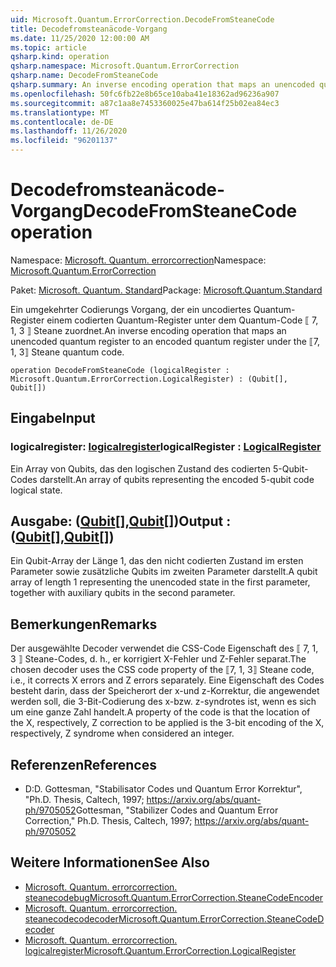 ```yaml
---
uid: Microsoft.Quantum.ErrorCorrection.DecodeFromSteaneCode
title: Decodefromsteanäcode-Vorgang
ms.date: 11/25/2020 12:00:00 AM
ms.topic: article
qsharp.kind: operation
qsharp.namespace: Microsoft.Quantum.ErrorCorrection
qsharp.name: DecodeFromSteaneCode
qsharp.summary: An inverse encoding operation that maps an unencoded quantum register to an encoded quantum register under the ⟦7, 1, 3⟧ Steane quantum code.
ms.openlocfilehash: 50fc6fb22e8b65ce10aba41e18362ad96236a907
ms.sourcegitcommit: a87c1aa8e7453360025e47ba614f25b02ea84ec3
ms.translationtype: MT
ms.contentlocale: de-DE
ms.lasthandoff: 11/26/2020
ms.locfileid: "96201137"
---
```

# <a name="decodefromsteanecode-operation"></a><span data-ttu-id="82f13-102">Decodefromsteanäcode-Vorgang</span><span class="sxs-lookup"><span data-stu-id="82f13-102">DecodeFromSteaneCode operation</span></span>

<span data-ttu-id="82f13-103">Namespace: [Microsoft. Quantum. errorcorrection](xref:Microsoft.Quantum.ErrorCorrection)</span><span class="sxs-lookup"><span data-stu-id="82f13-103">Namespace: [Microsoft.Quantum.ErrorCorrection](xref:Microsoft.Quantum.ErrorCorrection)</span></span>

<span data-ttu-id="82f13-104">Paket: [Microsoft. Quantum. Standard](https://nuget.org/packages/Microsoft.Quantum.Standard)</span><span class="sxs-lookup"><span data-stu-id="82f13-104">Package: [Microsoft.Quantum.Standard](https://nuget.org/packages/Microsoft.Quantum.Standard)</span></span>


<span data-ttu-id="82f13-105">Ein umgekehrter Codierungs Vorgang, der ein uncodiertes Quantum-Register einem codierten Quantum-Register unter dem Quantum-Code ⟦ 7, 1, 3 ⟧ Steane zuordnet.</span><span class="sxs-lookup"><span data-stu-id="82f13-105">An inverse encoding operation that maps an unencoded quantum register to an encoded quantum register under the ⟦7, 1, 3⟧ Steane quantum code.</span></span>

```qsharp
operation DecodeFromSteaneCode (logicalRegister : Microsoft.Quantum.ErrorCorrection.LogicalRegister) : (Qubit[], Qubit[])
```


## <a name="input"></a><span data-ttu-id="82f13-106">Eingabe</span><span class="sxs-lookup"><span data-stu-id="82f13-106">Input</span></span>

### <a name="logicalregister--logicalregister"></a><span data-ttu-id="82f13-107">logicalregister: [logicalregister](xref:Microsoft.Quantum.ErrorCorrection.LogicalRegister)</span><span class="sxs-lookup"><span data-stu-id="82f13-107">logicalRegister : [LogicalRegister](xref:Microsoft.Quantum.ErrorCorrection.LogicalRegister)</span></span>

<span data-ttu-id="82f13-108">Ein Array von Qubits, das den logischen Zustand des codierten 5-Qubit-Codes darstellt.</span><span class="sxs-lookup"><span data-stu-id="82f13-108">An array of qubits representing the encoded 5-qubit code logical state.</span></span>



## <a name="output--qubitqubit"></a><span data-ttu-id="82f13-109">Ausgabe: ([Qubit](xref:microsoft.quantum.lang-ref.qubit)[],[Qubit](xref:microsoft.quantum.lang-ref.qubit)[])</span><span class="sxs-lookup"><span data-stu-id="82f13-109">Output : ([Qubit](xref:microsoft.quantum.lang-ref.qubit)[],[Qubit](xref:microsoft.quantum.lang-ref.qubit)[])</span></span>

<span data-ttu-id="82f13-110">Ein Qubit-Array der Länge 1, das den nicht codierten Zustand im ersten Parameter sowie zusätzliche Qubits im zweiten Parameter darstellt.</span><span class="sxs-lookup"><span data-stu-id="82f13-110">A qubit array of length 1 representing the unencoded state in the first parameter, together with auxiliary qubits in the second parameter.</span></span>

## <a name="remarks"></a><span data-ttu-id="82f13-111">Bemerkungen</span><span class="sxs-lookup"><span data-stu-id="82f13-111">Remarks</span></span>

<span data-ttu-id="82f13-112">Der ausgewählte Decoder verwendet die CSS-Code Eigenschaft des ⟦ 7, 1, 3 ⟧ Steane-Codes, d. h., er korrigiert X-Fehler und Z-Fehler separat.</span><span class="sxs-lookup"><span data-stu-id="82f13-112">The chosen decoder uses the CSS code property of the ⟦7, 1, 3⟧ Steane code, i.e., it corrects X errors and Z errors separately.</span></span> <span data-ttu-id="82f13-113">Eine Eigenschaft des Codes besteht darin, dass der Speicherort der x-und z-Korrektur, die angewendet werden soll, die 3-Bit-Codierung des x-bzw. z-syndrotes ist, wenn es sich um eine ganze Zahl handelt.</span><span class="sxs-lookup"><span data-stu-id="82f13-113">A property of the code is that the location of the X, respectively, Z correction to be applied is the 3-bit encoding of the X, respectively, Z syndrome when considered an integer.</span></span>

## <a name="references"></a><span data-ttu-id="82f13-114">Referenzen</span><span class="sxs-lookup"><span data-stu-id="82f13-114">References</span></span>

- <span data-ttu-id="82f13-115">D:</span><span class="sxs-lookup"><span data-stu-id="82f13-115">D.</span></span> <span data-ttu-id="82f13-116">Gottesman, "Stabilisator Codes und Quantum Error Korrektur", "Ph.D. Thesis, Caltech, 1997; https://arxiv.org/abs/quant-ph/9705052</span><span class="sxs-lookup"><span data-stu-id="82f13-116">Gottesman, "Stabilizer Codes and Quantum Error Correction," Ph.D. Thesis, Caltech, 1997; https://arxiv.org/abs/quant-ph/9705052</span></span>

## <a name="see-also"></a><span data-ttu-id="82f13-117">Weitere Informationen</span><span class="sxs-lookup"><span data-stu-id="82f13-117">See Also</span></span>

- [<span data-ttu-id="82f13-118">Microsoft. Quantum. errorcorrection. steanecodebug</span><span class="sxs-lookup"><span data-stu-id="82f13-118">Microsoft.Quantum.ErrorCorrection.SteaneCodeEncoder</span></span>](xref:Microsoft.Quantum.ErrorCorrection.SteaneCodeEncoder)
- [<span data-ttu-id="82f13-119">Microsoft. Quantum. errorcorrection. steanecodecodecoder</span><span class="sxs-lookup"><span data-stu-id="82f13-119">Microsoft.Quantum.ErrorCorrection.SteaneCodeDecoder</span></span>](xref:Microsoft.Quantum.ErrorCorrection.SteaneCodeDecoder)
- [<span data-ttu-id="82f13-120">Microsoft. Quantum. errorcorrection. logicalregister</span><span class="sxs-lookup"><span data-stu-id="82f13-120">Microsoft.Quantum.ErrorCorrection.LogicalRegister</span></span>](xref:Microsoft.Quantum.ErrorCorrection.LogicalRegister)